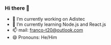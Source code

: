 ### Hi there 👋

- 🔭 I’m currently working on Adistec
- 🌱 I’m currently learning Node.js and React.js
- 📫 mail: franco-t20@outlook.com 
- 😄 Pronouns: He/Him

<!--
**FrancoTr/FrancoTr** is a ✨ _special_ ✨ repository because its `README.md` (this file) appears on your GitHub profile.

Here are some ideas to get you started:


-->
